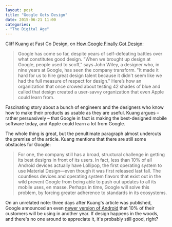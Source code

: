 ```yaml
---
layout: post
title: "Google Gets Design"
date: 2015-06-21 11:00
categories: 
- "The Digital Age"
---
```


Cliff Kuang at Fast Co Design, on [How Google Finally Got Design][1]:

> Google has come so far, despite years of self-defeating battles over what constitutes good design. "When we brought up design at Google, people used to scoff," says John Wiley, a designer who, in nine years at Google, has seen the company transform. "It made it hard for us to hire great design talent because it didn't seem like we had the full measure of respect for design." Here’s how an organization that once crowed about testing 42 shades of blue and called that design created a user-savvy organization that even Apple could learn from.

Fascinating story about a bunch of engineers and the designers who know how to make their products as usable as they are useful. Kuang argues – rather persuasively – that Google in fact is making the best-designed mobile software today, and Apple could learn a lot from Google.

The whole thing is great, but the penultimate paragraph almost undercuts the premise of the article. Kuang mentions that there are still some obstacles for Google:

> For one, the company still has a broad, structural challenge in getting its best designs in front of its users. In fact, less than 10% of all Android devices actually have Lollipop, the first operating system to use Material Design—even though it was first released last fall. The countless devices and operating system flavors that exist out in the wild prevent Google from being able to push out updates to all its mobile uses, en masse. Perhaps in time, Google will solve this problem, by forcing greater adherence to standards in its ecosystems. 

On an unrelated note: three days after Kuang's article was published, Google announced an even [newer version of Android][2] that 10% of their customers will be using in another year. If design happens in the woods, and there's no one around to appreciate it, it's probably still good, right?

[1]:	http://www.fastcodesign.com/3046512/how-google-finally-got-design
[2]:	http://www.engadget.com/2015/05/28/google-android-m/